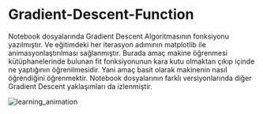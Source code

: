 # Gradient-Descent-Function

Notebook dosyalarında Gradient Descent Algoritmasının fonksiyonu yazılmıştır. Ve eğitimdeki her iterasyon adımının matplotlib ile animasyonlaştırılması sağlanmıştır.
Burada amaç makine öğrenmesi kütüphanelerinde bulunan fit fonksiyonunun kara kutu olmaktan çıkıp içinde ne yaptığının öğrenilmesidir. Yani amaç basit olarak makinenin nasıl öğrendiğini öğrenmektir.
Notebook dosyalarının farklı versiyonlarında diğer Gradient Descent yaklaşımları da izlenmiştir.

![learning_animation](https://github.com/CenkAydin/Gradient-Descent-Function/assets/96331472/59dabe2d-0dfa-4cc4-a804-46b943006e27)
